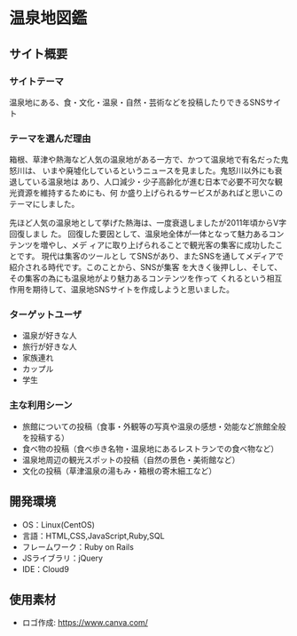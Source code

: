 # 温泉地図鑑

## サイト概要
### サイトテーマ
温泉地にある、食・文化・温泉・自然・芸術などを投稿したりできるSNSサイト


### テーマを選んだ理由
箱根、草津や熱海など人気の温泉地がある一方で、かつて温泉地で有名だった鬼怒川は、
いまや廃墟化しているというニュースを見ました。鬼怒川以外にも衰退している温泉地は
あり、人口減少・少子高齢化が進む日本で必要不可欠な観光資源を維持するためにも、何
か盛り上げられるサービスがあればと思いこのテーマにしました。

先ほど人気の温泉地として挙げた熱海は、一度衰退しましたが2011年頃からV字回復しまし
た。 回復した要因として、温泉地全体が一体となって魅力あるコンテンツを増やし、メデ
ィアに取り上げられることで観光客の集客に成功したことです。 現代は集客のツールとし
てSNSがあり、またSNSを通してメディアで紹介される時代です。このことから、SNSが集客
を大きく後押しし、そして、その集客の為にも温泉地がより魅力あるコンテンツを作って
くれるという相互作用を期待して、温泉地SNSサイトを作成しようと思いました。



### ターゲットユーザ
- 温泉が好きな人
- 旅行が好きな人
- 家族連れ
- カップル
- 学生

### 主な利用シーン
- 旅館についての投稿（食事・外観等の写真や温泉の感想・効能など旅館全般を投稿する）
- 食べ物の投稿（食べ歩き名物・温泉地にあるレストランでの食べ物など）
- 温泉地周辺の観光スポットの投稿（自然の景色・美術館など）
- 文化の投稿（草津温泉の湯もみ・箱根の寄木細工など）

## 開発環境
- OS：Linux(CentOS)
- 言語：HTML,CSS,JavaScript,Ruby,SQL
- フレームワーク：Ruby on Rails
- JSライブラリ：jQuery
- IDE：Cloud9

## 使用素材
- ロゴ作成: https://www.canva.com/
